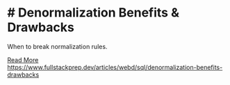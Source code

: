 # # Denormalization Benefits & Drawbacks

When to break normalization rules.

[Read More](https://www.fullstackprep.dev/articles/webd/sql/denormalization-benefits-drawbacks) https://www.fullstackprep.dev/articles/webd/sql/denormalization-benefits-drawbacks